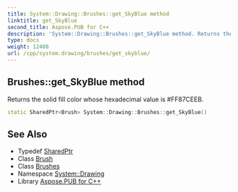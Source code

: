 ```yaml
---
title: System::Drawing::Brushes::get_SkyBlue method
linktitle: get_SkyBlue
second_title: Aspose.PUB for C++
description: 'System::Drawing::Brushes::get_SkyBlue method. Returns the solid fill color whose hexadecimal value is #FF87CEEB in C++.'
type: docs
weight: 12400
url: /cpp/system.drawing/brushes/get_skyblue/
---
```

## Brushes::get_SkyBlue method


Returns the solid fill color whose hexadecimal value is #FF87CEEB.

```cpp
static SharedPtr<Brush> System::Drawing::Brushes::get_SkyBlue()
```

## See Also

* Typedef [SharedPtr](../../../system/sharedptr/)
* Class [Brush](../../brush/)
* Class [Brushes](../)
* Namespace [System::Drawing](../../)
* Library [Aspose.PUB for C++](../../../)
